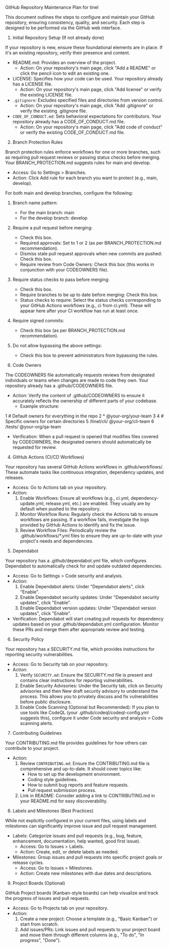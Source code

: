  GitHub Repository Maintenance Plan for tinel

  This document outlines the steps to configure and maintain your GitHub repository, ensuring consistency, quality, and security. Each step is designed to be performed via the GitHub web interface.

  1. Initial Repository Setup (If not already done)

  If your repository is new, ensure these foundational elements are in place. If it's an existing repository, verify their presence and content.

   * README.md: Provides an overview of the project.
       * Action: On your repository's main page, click "Add a README" or click the pencil icon to edit an existing one.
   * LICENSE: Specifies how your code can be used. Your repository already has a LICENSE file.
       * Action: On your repository's main page, click "Add license" or verify the existing LICENSE file.
   * `.gitignore`: Excludes specified files and directories from version control.
       * Action: On your repository's main page, click "Add .gitignore" or verify the existing .gitignore file.
   * `CODE_OF_CONDUCT.md`: Sets behavioral expectations for contributors. Your repository already has a CODE_OF_CONDUCT.md file.
       * Action: On your repository's main page, click "Add code of conduct" or verify the existing CODE_OF_CONDUCT.md file.

  2. Branch Protection Rules

  Branch protection rules enforce workflows for one or more branches, such as requiring pull request reviews or passing status checks before merging. Your BRANCH_PROTECTION.md suggests rules for main and develop.

   * Access: Go to Settings > Branches.
   * Action: Click Add rule for each branch you want to protect (e.g., main, develop).

  For both main and develop branches, configure the following:

   1. Branch name pattern:
       * For the main branch: main
       * For the develop branch: develop
   2. Require a pull request before merging:
       * Check this box.
       * Required approvals: Set to 1 or 2 (as per BRANCH_PROTECTION.md recommendation).
       * Dismiss stale pull request approvals when new commits are pushed: Check this box.
       * Require review from Code Owners: Check this box (this works in conjunction with your CODEOWNERS file).
   3. Require status checks to pass before merging:
       * Check this box.
       * Require branches to be up to date before merging: Check this box.
       * Status checks to require: Select the status checks corresponding to your GitHub Actions workflows (e.g., ci from ci.yml). These will appear here after your CI workflow has run at least once.
   4. Require signed commits:
       * Check this box (as per BRANCH_PROTECTION.md recommendation).
   5. Do not allow bypassing the above settings:
       * Check this box to prevent administrators from bypassing the rules.

  3. Code Owners

  The CODEOWNERS file automatically requests reviews from designated individuals or teams when changes are made to code they own. Your repository already has a .github/CODEOWNERS file.

   * Action: Verify the content of .github/CODEOWNERS to ensure it accurately reflects the ownership of different parts of your codebase.
       * Example structure:

   1         # Default owners for everything in the repo
   2         *       @your-org/your-team
   3 
   4         # Specific owners for certain directories
   5         /tinel/cli/ @your-org/cli-team
   6         /tests/     @your-org/qa-team
   * Verification: When a pull request is opened that modifies files covered by CODEOWNERS, the designated owners should automatically be requested for review.

  4. GitHub Actions (CI/CD Workflows)

  Your repository has several GitHub Actions workflows in .github/workflows/. These automate tasks like continuous integration, dependency updates, and releases.

   * Access: Go to Actions tab on your repository.
   * Action:
       1. Enable Workflows: Ensure all workflows (e.g., ci.yml, dependency-update.yml, release.yml, etc.) are enabled. They usually are by default when pushed to the repository.
       2. Monitor Workflow Runs: Regularly check the Actions tab to ensure workflows are passing. If a workflow fails, investigate the logs provided by GitHub Actions to identify and fix the issue.
       3. Review Workflow Files: Periodically review the .github/workflows/*.yml files to ensure they are up-to-date with your project's needs and dependencies.

  5. Dependabot

  Your repository has a .github/dependabot.yml file, which configures Dependabot to automatically check for and update outdated dependencies.

   * Access: Go to Settings > Code security and analysis.
   * Action:
       1. Enable Dependabot alerts: Under "Dependabot alerts", click "Enable".
       2. Enable Dependabot security updates: Under "Dependabot security updates", click "Enable".
       3. Enable Dependabot version updates: Under "Dependabot version updates", click "Enable".
   * Verification: Dependabot will start creating pull requests for dependency updates based on your .github/dependabot.yml configuration. Monitor these PRs and merge them after appropriate review and testing.

  6. Security Policy

  Your repository has a SECURITY.md file, which provides instructions for reporting security vulnerabilities.

   * Access: Go to Security tab on your repository.
   * Action:
       1. Verify `SECURITY.md`: Ensure the SECURITY.md file is present and contains clear instructions for reporting vulnerabilities.
       2. Enable Security Advisories: Under the Security tab, click on Security advisories and then New draft security advisory to understand the process. This allows you to privately discuss and fix vulnerabilities before public disclosure.
       3. Enable Code Scanning (Optional but Recommended): If you plan to use tools like CodeQL (your .github/codeql/codeql-config.yml suggests this), configure it under Code security and analysis > Code scanning alerts.

  7. Contributing Guidelines

  Your CONTRIBUTING.md file provides guidelines for how others can contribute to your project.

   * Action:
       1. Review `CONTRIBUTING.md`: Ensure the CONTRIBUTING.md file is comprehensive and up-to-date. It should cover topics like:
           * How to set up the development environment.
           * Coding style guidelines.
           * How to submit bug reports and feature requests.
           * Pull request submission process.
       2. Link in README: Consider adding a link to CONTRIBUTING.md in your README.md for easy discoverability.

  8. Labels and Milestones (Best Practices)

  While not explicitly configured in your current files, using labels and milestones can significantly improve issue and pull request management.

   * Labels: Categorize issues and pull requests (e.g., bug, feature, enhancement, documentation, help wanted, good first issue).
       * Access: Go to Issues > Labels.
       * Action: Create, edit, or delete labels as needed.
   * Milestones: Group issues and pull requests into specific project goals or release cycles.
       * Access: Go to Issues > Milestones.
       * Action: Create new milestones with due dates and descriptions.

  9. Project Boards (Optional)

  GitHub Project boards (Kanban-style boards) can help visualize and track the progress of issues and pull requests.

   * Access: Go to Projects tab on your repository.
   * Action:
       1. Create a new project: Choose a template (e.g., "Basic Kanban") or start from scratch.
       2. Add issues/PRs: Link issues and pull requests to your project board and move them through different columns (e.g., "To do", "In progress", "Done").
